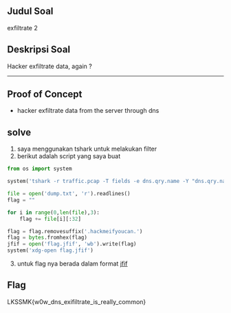 ## Judul Soal
exfiltrate 2

## Deskripsi Soal
Hacker exfiltrate data, again ?

---
## Proof of Concept
- hacker exfiltrate data from the server through dns

## solve

1. saya menggunakan tshark untuk melakukan filter
2. berikut adalah script yang saya buat

```python
from os import system

system('tshark -r traffic.pcap -T fields -e dns.qry.name -Y "dns.qry.name contains hackmeifyoucan.space" > dump.txt')

file = open('dump.txt', 'r').readlines()
flag = ""

for i in range(0,len(file),3):
	flag += file[i][:32]

flag = flag.removesuffix('.hackmeifyoucan.')
flag = bytes.fromhex(flag)
jfif = open('flag.jfif', 'wb').write(flag)
system('xdg-open flag.jfif')
```

3. untuk flag nya berada dalam format  [jfif](flag.jfif)


## Flag

LKSSMK{w0w_dns_exifiltrate_is_really_common}